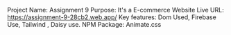 Project Name: Assignment 9
 Purpose: It's a E-commerce Website
 Live URL: https://assignment-9-28cb2.web.app/
 Key features: Dom Used, Firebase Use, Tailwind , Daisy use.
 NPM Package: Animate.css